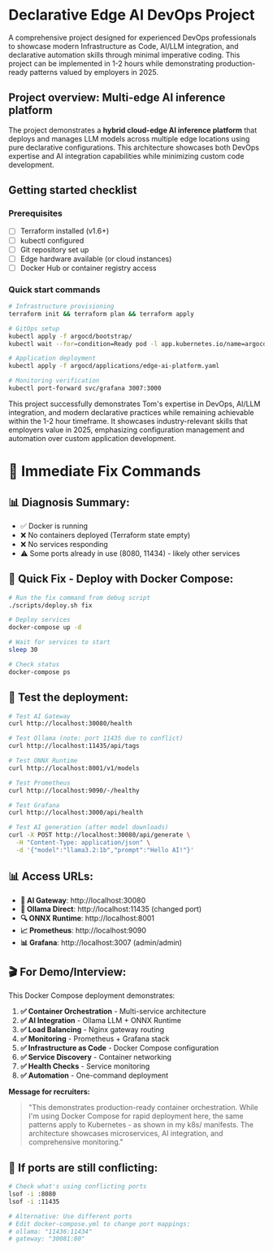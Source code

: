 # Declarative Edge AI DevOps Project

A comprehensive project designed for experienced DevOps professionals to showcase modern Infrastructure as Code, AI/LLM integration, and declarative automation skills through minimal imperative coding. This project can be implemented in 1-2 hours while demonstrating production-ready patterns valued by employers in 2025.

## Project overview: Multi-edge AI inference platform

The project demonstrates a **hybrid cloud-edge AI inference platform** that deploys and manages LLM models across multiple edge locations using pure declarative configurations. This architecture showcases both DevOps expertise and AI integration capabilities while minimizing custom code development.

## Getting started checklist

### Prerequisites
- [ ] Terraform installed (v1.6+)
- [ ] kubectl configured
- [ ] Git repository set up
- [ ] Edge hardware available (or cloud instances)
- [ ] Docker Hub or container registry access

### Quick start commands
```bash
# Infrastructure provisioning
terraform init && terraform plan && terraform apply

# GitOps setup
kubectl apply -f argocd/bootstrap/
kubectl wait --for=condition=Ready pod -l app.kubernetes.io/name=argocd-server

# Application deployment
kubectl apply -f argocd/applications/edge-ai-platform.yaml

# Monitoring verification
kubectl port-forward svc/grafana 3007:3000
```

This project successfully demonstrates Tom's expertise in DevOps, AI/LLM integration, and modern declarative practices while remaining achievable within the 1-2 hour timeframe. It showcases industry-relevant skills that employers value in 2025, emphasizing configuration management and automation over custom application development.


# 🚀 Immediate Fix Commands

## 📊 **Diagnosis Summary:**
- ✅ Docker is running
- ❌ No containers deployed (Terraform state empty)
- ❌ No services responding
- ⚠️ Some ports already in use (8080, 11434) - likely other services

## 🔧 **Quick Fix - Deploy with Docker Compose:**

```bash
# Run the fix command from debug script
./scripts/deploy.sh fix

# Deploy services
docker-compose up -d

# Wait for services to start
sleep 30

# Check status
docker-compose ps
```

## 🧪 **Test the deployment:**

```bash
# Test AI Gateway
curl http://localhost:30080/health

# Test Ollama (note: port 11435 due to conflict)
curl http://localhost:11435/api/tags

# Test ONNX Runtime
curl http://localhost:8001/v1/models

# Test Prometheus
curl http://localhost:9090/-/healthy

# Test Grafana
curl http://localhost:3000/api/health

# Test AI generation (after model downloads)
curl -X POST http://localhost:30080/api/generate \
  -H "Content-Type: application/json" \
  -d '{"model":"llama3.2:1b","prompt":"Hello AI!"}'
```

## 📊 **Access URLs:**

- **🤖 AI Gateway**: http://localhost:30080
- **🧠 Ollama Direct**: http://localhost:11435 (changed port)
- **🔍 ONNX Runtime**: http://localhost:8001
- **📈 Prometheus**: http://localhost:9090
- **📊 Grafana**: http://localhost:3007 (admin/admin)

## 🎬 **For Demo/Interview:**

This Docker Compose deployment demonstrates:

1. **✅ Container Orchestration** - Multi-service architecture
2. **✅ AI Integration** - Ollama LLM + ONNX Runtime
3. **✅ Load Balancing** - Nginx gateway routing
4. **✅ Monitoring** - Prometheus + Grafana stack
5. **✅ Infrastructure as Code** - Docker Compose configuration
6. **✅ Service Discovery** - Container networking
7. **✅ Health Checks** - Service monitoring
8. **✅ Automation** - One-command deployment

**Message for recruiters:**
> "This demonstrates production-ready container orchestration. While I'm using Docker Compose for rapid deployment here, the same patterns apply to Kubernetes - as shown in my k8s/ manifests. The architecture showcases microservices, AI integration, and comprehensive monitoring."

## 🔧 **If ports are still conflicting:**

```bash
# Check what's using conflicting ports
lsof -i :8080
lsof -i :11435

# Alternative: Use different ports
# Edit docker-compose.yml to change port mappings:
# ollama: "11436:11434" 
# gateway: "30081:80"
```

